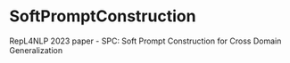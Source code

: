 # SoftPromptConstruction
RepL4NLP 2023 paper - SPC: Soft Prompt Construction for Cross Domain Generalization
